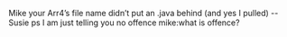 Mike your Arr4’s file name didn’t put an .java behind (and yes I pulled) 
--Susie
ps I am just telling you no offence
mike:what is offence?